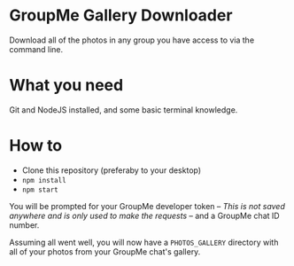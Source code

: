 # GroupMe Gallery Downloader
Download all of the photos in any group you have access to via the command line.

# What you need
Git and NodeJS installed, and some basic terminal knowledge. 

# How to
* Clone this repository (preferaby to your desktop)
* `npm install`
* `npm start`

You will be prompted for your GroupMe developer token – _This is not saved anywhere and is only used to make the requests_ – and a GroupMe chat ID number.

Assuming all went well, you will now have a `PHOTOS_GALLERY` directory with all of your photos from your GroupMe chat's gallery. 
